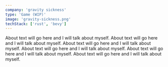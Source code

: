 ```yaml
---
company: 'gravity sickness'
type: 'Game (WIP)'
image: 'gravity-sickness.png'
techStack: ['rust', 'bevy']
---
```

About text will go here and I will talk about myself. About text will go here and I will talk about myself. About text will go here and I will talk about myself. About text will go here and I will talk about myself. About text will go here and I will talk about myself. About text will go here and I will talk about myself.
